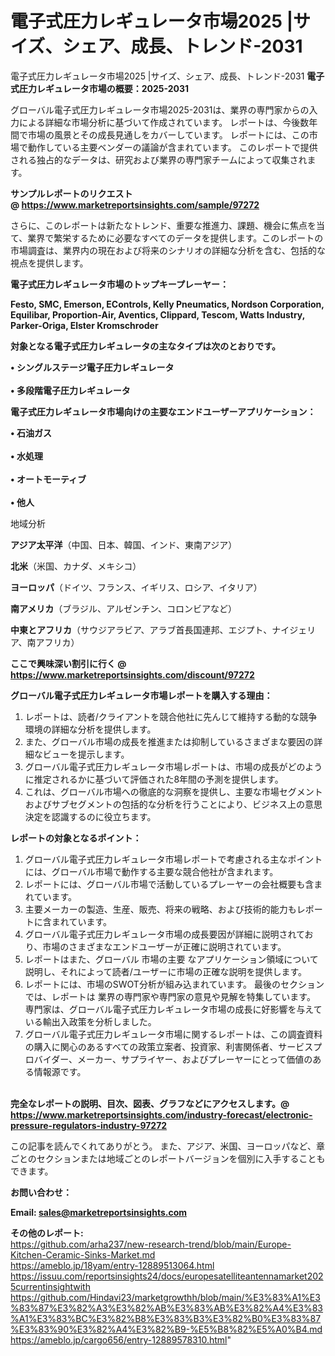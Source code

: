 # 電子式圧力レギュレータ市場2025 |サイズ、シェア、成長、トレンド-2031
 電子式圧力レギュレータ市場2025 |サイズ、シェア、成長、トレンド-2031
<strong><b>電子式圧力レギュレータ市場の概要：2025-2031</b></strong>

グローバル電子式圧力レギュレータ市場2025-2031は、業界の専門家からの入力による詳細な市場分析に基づいて作成されています。 レポートは、今後数年間で市場の風景とその成長見通しをカバーしています。 レポートには、この市場で動作している主要ベンダーの議論が含まれています。 このレポートで提供される独占的なデータは、研究および業界の専門家チームによって収集されます。

<strong>サンプルレポートのリクエスト @ <a href=https://www.marketreportsinsights.com/sample/97272>https://www.marketreportsinsights.com/sample/97272</a></strong>

さらに、このレポートは新たなトレンド、重要な推進力、課題、機会に焦点を当て、業界で繁栄するために必要なすべてのデータを提供します。このレポートの市場調査は、業界内の現在および将来のシナリオの詳細な分析を含む、包括的な視点を提供します。

<strong>電子式圧力レギュレータ市場のトップキープレーヤー：</strong>

<strong>Festo, SMC, Emerson, EControls, Kelly Pneumatics, Nordson Corporation, Equilibar, Proportion-Air, Aventics, Clippard, Tescom, Watts Industry, Parker-Origa, Elster Kromschroder</strong>

<strong><b>対象となる電子式圧力レギュレータの主なタイプは次のとおりです。</b></strong>

<strong>• シングルステージ電子圧力レギュレータ<br><br>• 多段階電子圧力レギュレータ</strong>

<strong><b>電子式圧力レギュレータ市場向けの主要なエンドユーザーアプリケーション：</b></strong>

<strong>• 石油ガス<br><br>• 水処理<br><br>• オートモーティブ<br><br>• 他人</strong>

 地域分析

<strong><b>アジア太平洋</b></strong>（中国、日本、韓国、インド、東南アジア）

<strong><b>北米</b></strong>（米国、カナダ、メキシコ）

<strong><b>ヨーロッパ</b></strong>（ドイツ、フランス、イギリス、ロシア、イタリア）

<strong><b>南アメリカ</b></strong>（ブラジル、アルゼンチン、コロンビアなど）

<strong><b>中東とアフリカ</b></strong>（サウジアラビア、アラブ首長国連邦、エジプト、ナイジェリア、南アフリカ）

<strong>ここで興味深い割引に行く @ <a href=https://www.marketreportsinsights.com/discount/97272>https://www.marketreportsinsights.com/discount/97272</a></strong>

<strong><b>グローバル電子式圧力レギュレータ市場レポートを購入する理由：</b></strong>
<ol>
  <li>レポートは、読者/クライアントを競合他社に先んじて維持する動的な競争環境の詳細な分析を提供します。</li>
  <li>また、グローバル市場の成長を推進または抑制しているさまざまな要因の詳細なビューを提示します。</li>
  <li>グローバル電子式圧力レギュレータ市場レポートは、市場の成長がどのように推定されるかに基づいて評価された8年間の予測を提供します。</li>
  <li>これは、グローバル市場への徹底的な洞察を提供し、主要な市場セグメントおよびサブセグメントの包括的な分析を行うことにより、ビジネス上の意思決定を認識するのに役立ちます。</li>
</ol>
<strong><b>レポートの対象となるポイント：</b></strong>
<ol>
  <li>グローバル電子式圧力レギュレータ市場レポートで考慮される主なポイントには、グローバル市場で動作する主要な競合他社が含まれます。</li>
  <li>レポートには、グローバル市場で活動しているプレーヤーの会社概要も含まれています。</li>
  <li>主要メーカーの製造、生産、販売、将来の戦略、および技術的能力もレポートに含まれています。</li>
  <li>グローバル電子式圧力レギュレータ市場の成長要因が詳細に説明されており、市場のさまざまなエンドユーザーが正確に説明されています。</li>
  <li>レポートはまた、グローバル 市場の主要 なアプリケーション領域について説明し、それによって読者/ユーザーに市場の正確な説明を提供します。</li>
  <li>レポートには、市場のSWOT分析が組み込まれています。 最後のセクションでは、レポートは 業界の専門家や専門家の意見や見解を特集しています。 専門家は、グローバル電子式圧力レギュレータ市場の成長に好影響を与えている輸出入政策を分析しました。</li>
  <li>グローバル電子式圧力レギュレータ市場に関するレポートは、この調査資料の購入に関心のあるすべての政策立案者、投資家、利害関係者、サービスプロバイダー、メーカー、サプライヤー、およびプレーヤーにとって価値のある情報源です。</li>
</ol><br>
<strong>完全なレポートの説明、目次、図表、グラフなどにアクセスします。@ <a href=https://www.marketreportsinsights.com/industry-forecast/electronic-pressure-regulators-industry-97272>https://www.marketreportsinsights.com/industry-forecast/electronic-pressure-regulators-industry-97272</a></strong>

この記事を読んでくれてありがとう。 また、アジア、米国、ヨーロッパなど、章ごとのセクションまたは地域ごとのレポートバージョンを個別に入手することもできます。

<strong><b>お問い合わせ：</b></strong>

<strong>Email: </strong><a href=mailto:sales@marketreportsinsights.com><strong>sales@marketreportsinsights.com</strong></a>

<strong>その他のレポート:</strong>
<br>
<a href=https://github.com/arha237/new-research-trend/blob/main/Europe-Kitchen-Ceramic-Sinks-Market.md>https://github.com/arha237/new-research-trend/blob/main/Europe-Kitchen-Ceramic-Sinks-Market.md</a>
<br>
<a href=https://ameblo.jp/18yam/entry-12889513064.html>https://ameblo.jp/18yam/entry-12889513064.html</a>
<br>
<a href=https://issuu.com/reportsinsights24/docs/europesatelliteantennamarket2025currentinsightwith>https://issuu.com/reportsinsights24/docs/europesatelliteantennamarket2025currentinsightwith</a>
<br>
<a href=https://github.com/Hindavi23/marketgrowthh/blob/main/%E3%83%A1%E3%83%87%E3%82%A3%E3%82%AB%E3%83%AB%E3%82%A4%E3%83%A1%E3%83%BC%E3%82%B8%E3%83%B3%E3%82%B0%E3%83%87%E3%83%90%E3%82%A4%E3%82%B9-%E5%B8%82%E5%A0%B4.md>https://github.com/Hindavi23/marketgrowthh/blob/main/%E3%83%A1%E3%83%87%E3%82%A3%E3%82%AB%E3%83%AB%E3%82%A4%E3%83%A1%E3%83%BC%E3%82%B8%E3%83%B3%E3%82%B0%E3%83%87%E3%83%90%E3%82%A4%E3%82%B9-%E5%B8%82%E5%A0%B4.md</a>
<br>
<a href=https://ameblo.jp/cargo656/entry-12889578310.html>https://ameblo.jp/cargo656/entry-12889578310.html</a>"
